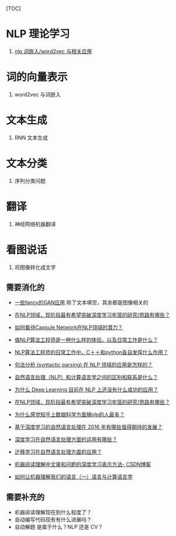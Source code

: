 [TOC]

# NLP 理论学习

1. [nlp 词嵌入/word2vec 与相关应用](http://106.15.37.116/2018/04/03/nlp/)



# 词的向量表示

1. word2vec 与词嵌入



# 文本生成

1. RNN 文本生成



# 文本分类

1. 序列分类问题



# 翻译

1. 神经网络机器翻译





# 看图说话

1. 将图像转化成文字




## 需要消化的

- [一些fancy的GAN应用](https://zhuanlan.zhihu.com/p/39530883) 除了文本填空，其余都是图像相关的
- [在NLP领域，现阶段最有希望突破深度学习牢笼的研究/思路有哪些？](https://www.zhihu.com/question/265118704)
- [如何看待Capsule Network在NLP领域的潜力？](https://www.zhihu.com/question/268072443)
- [做NLP算法工程师是一种什么样的体验，以及日常工作是什么？](https://www.zhihu.com/question/264026224)
- [NLP算法工程师的日常工作中，C＋＋和python各自发挥什么作用？](https://www.zhihu.com/question/277164571)

- [句法分析 (syntactic parsing) 在 NLP 领域的应用是怎样的？](https://www.zhihu.com/question/39034550)
- [自然语言处理（NLP）和计算语言学之间的区别和联系是什么？](https://www.zhihu.com/question/25358316)
- [为什么 Deep Learning 目前在 NLP 上还没有什么成功的应用？](https://www.zhihu.com/question/20981008)
- [在NLP领域，现阶段最有希望突破深度学习牢笼的研究/思路有哪些？](https://www.zhihu.com/question/265118704)
- [为什么感觉知乎上数据科学方面搞nlp的人最多？](https://www.zhihu.com/question/32262590)
- [基于深度学习的自然语言处理在 2016 年有哪些值得期待的发展？](https://www.zhihu.com/question/40489869)
- [深度学习在自然语言处理方面的运用有哪些？](https://www.zhihu.com/question/40873677)
- [迁移学习在自然语言处理方面的应用？](https://www.zhihu.com/question/68346846)



- [机器阅读理解中文章和问题的深度学习表示方法- CSDN博客](https://blog.csdn.net/malefactor/article/details/52599733)

- [如何让机器理解我们的语言（一）语言与计算语言学](https://reginald1787.github.io/2015/09/04/nlp-1/)


## 需要补充的

- 机器阅读理解现在到什么程度了？
- 自动编写代码现有有什么进展吗？
- 自动解题 是属于什么？NLP 还是 CV？
